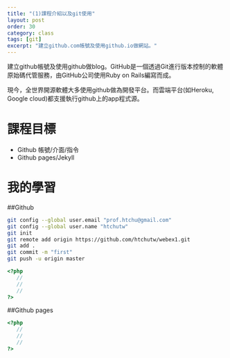 ```yaml
---
title: "(1)課程介紹以及git使用"
layout: post
order: 30
category: class
tags: [git]
excerpt: "建立github.com帳號及使用github.io做網站。"
---
```


建立github帳號及使用github做blog。GitHub是一個透過Git進行版本控制的軟體原始碼代管服務，由GitHub公司使用Ruby on Rails編寫而成。

現今，全世界開源軟體大多使用github做為開發平台。而雲端平台(如Heroku, Google cloud)都支援執行github上的app程式源。

# 課程目標
- Github 帳號/介面/指令
- Github pages/Jekyll

# 我的學習

##Github

```sh
git config --global user.email "prof.htchu@gmail.com"
git config --global user.name "htchutw"
git init
git remote add origin https://github.com/htchutw/webex1.git
git add .
git commit -m "first"
git push -u origin master
```

```php
<?php
   //
   //
   //
?>
```
##Github pages

```php
<?php
   //
   //
   //
?>
```


[1]: https://github.com/        "GitHub"
[2]: https://pages.github.com/  "GitHub Pages"
[3]: https://jekyllrb.com/      "Jekyll"
[4]: http://markdown.tw         "Markdown文件"
[5]: http://dillinger.io/       "Dillinger"









